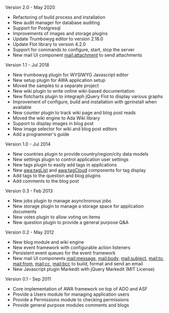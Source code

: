 Version 2.0     - May 2020
  - Refactoring of build process and installation
  - New audit manager for database auditing
  - Support for Postgresql
  - Improvements of images and storage plugins
  - Update Trumbowyg editor to version 2.18.0
  - Update Flot library to version 4.2.0
  - Support for commands to configure, start, stop the server
  - New mail UI component <mail:attachment> to send attachments

Version 1.1     - Jul 2018
  - New trumbowyg plugin for WYSIWYG Javascript editor
  - New setup plugin for AWA application setup
  - Moved the samples to a separate project
  - New wiki plugin to write online wiki-based documentation
  - New flotcharts plugin to integraph jQuery Flot to display various graphs
  - Improvement of configure, build and installation with gprinstall when available
  - New counter plugin to track wiki page and blog post reads
  - Moved the wiki engine to Ada Wiki library
  - Support to display images in blog post
  - New image selector for wiki and blog post editors
  - Add a programmer's guide

Version 1.0     - Jul 2014
  - New countries plugin to provide country/region/city data models
  - New settings plugin to control application user settings
  - New tags plugin to easily add tags in applications
  - New <awa:tagList> and <awa:tagCloud> components for tag display
  - Add tags to the question and blog plugins
  - Add comments to the blog post

Version 0.3     - Feb 2013
  - New jobs plugin to manage asynchronous jobs
  - New storage plugin to manage a storage space for application documents
  - New votes plugin to allow voting on items
  - New question plugin to provide a general purpose Q&A

Version 0.2     - May 2012
  - New blog module and wiki engine
  - New event framework with configurable action listeners
  - Persistent event queues for the event framework
  - New mail UI components <mail:message>, <mail:body>, <mail:subject>,
    <mail:to>, <mail:from>, <mail:cc>, <mail:bcc> to build, format and
    send an email
  - New Javascript plugin Markedit with jQuery Markedit (MIT License)

Version 0.1     - Sep 2011
  - Core implementation of AWA framework on top of ADO and ASF
  - Provide a Users module for managing application users
  - Provide a Permissions module to checking permissions
  - Provide general purpose modules comments and blogs

